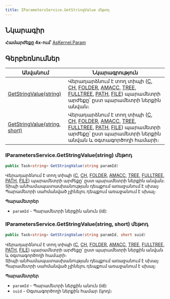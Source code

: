 ```yaml
---
title: IParametersService.GetStringValue մեթոդ  
---
```


## Նկարագիր

**Համարժեքը 4x-ում՝** [AsKernel.Param](https://armsoft.github.io/as4x-docs/HTM/ProgrGuide/Functions/Functions/ParameterManagment/Param.html)

## Գերբեռնումներ

| Անվանում | Նկարագրություն |
|--|--|
| [GetStringValue(string)](#iparametersservicegetstringvaluestring-մեթոդ) | Վերադարձնում է տող տիպի ([C](../../types/system_types.md#stringfieldtype), [CH](../../types/system_types.md#chfieldtype), [FOLDER](../../types/system_types.md#folderfieldtype), [AMACC](../../types/system_types.md#amaccfieldtype), [TREE](../../types/system_types.md#treefieldtype), [FULLTREE](../../types/system_types.md#treefieldtype), [PATH](../../types/system_types.md#pathfieldtype), [FILE](../../types/system_types.md#filefieldtype)) պարամետրի արժեքը՝ ըստ պարամետրի ներքին անվան։ |
| [GetStringValue(string, short)](#iparametersservicegetstringvaluestring-short-մեթոդ) | Վերադարձնում է տող տիպի ([C](../../types/system_types.md#stringfieldtype), [CH](../../types/system_types.md#chfieldtype), [FOLDER](../../types/system_types.md#folderfieldtype), [AMACC](../../types/system_types.md#amaccfieldtype), [TREE](../../types/system_types.md#treefieldtype), [FULLTREE](../../types/system_types.md#treefieldtype), [PATH](../../types/system_types.md#pathfieldtype), [FILE](../../types/system_types.md#filefieldtype)) պարամետրի արժեքը՝ ըստ պարամետրի ներքին անվան և օգտագործողի համարի։ |

### IParametersService.GetStringValue(string) մեթոդ

```c#
public Task<string> GetStringValue(string paramId)
```

Վերադարձնում է տող տիպի ([C](../../types/system_types.md#stringfieldtype), [CH](../../types/system_types.md#chfieldtype), [FOLDER](../../types/system_types.md#folderfieldtype), [AMACC](../../types/system_types.md#amaccfieldtype), [TREE](../../types/system_types.md#treefieldtype), [FULLTREE](../../types/system_types.md#treefieldtype), [PATH](../../types/system_types.md#pathfieldtype), [FILE](../../types/system_types.md#filefieldtype)) պարամետրի արժեքը՝ ըստ պարամետրի ներքին անվան։  
Տիպի անհամապատասխանության դեպքում առաջանում է սխալ։  
Պարամետրի սահմանված չլինելու դեպքում առաջանում է սխալ։

**Պարամետրեր**

* `paramId` - Պարամետրի ներքին անուն (id):

### IParametersService.GetStringValue(string, short) մեթոդ  

```c#
public Task<string> GetStringValue(string paramId, short suid)
```

Վերադարձնում է տող տիպի ([C](../../types/system_types.md#stringfieldtype), [CH](../../types/system_types.md#chfieldtype), [FOLDER](../../types/system_types.md#folderfieldtype), [AMACC](../../types/system_types.md#amaccfieldtype), [TREE](../../types/system_types.md#treefieldtype), [FULLTREE](../../types/system_types.md#treefieldtype), [PATH](../../types/system_types.md#pathfieldtype), [FILE](../../types/system_types.md#filefieldtype)) պարամետրի արժեքը՝ ըստ պարամետրի ներքին անվան և օգտագործողի համարի։  
Տիպի անհամապատասխանության դեպքում առաջանում է սխալ։  
Պարամետրի սահմանված չլինելու դեպքում առաջանում է սխալ։

**Պարամետրեր**

* `paramId` - Պարամետրի ներքին անուն (id):
* `suid` - Օգտագործողի ներքին համար (կոդ)։

